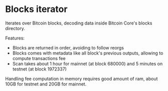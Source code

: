 # Blocks iterator

Iterates over Bitcoin blocks, decoding data inside Bitcoin Core's blocks directory.

Features:
* Blocks are returned in order, avoiding to follow reorgs
* Blocks comes with metadata like all block's previous outputs, allowing to compute transactions fee
* Scan takes about 1 hour for mainnet (at block 680000) and 5 minutes on testnet (at block 1972337)

Handling fee computation in memory requires good amount of ram, about 10GB for testnet and 20GB for mainnet.